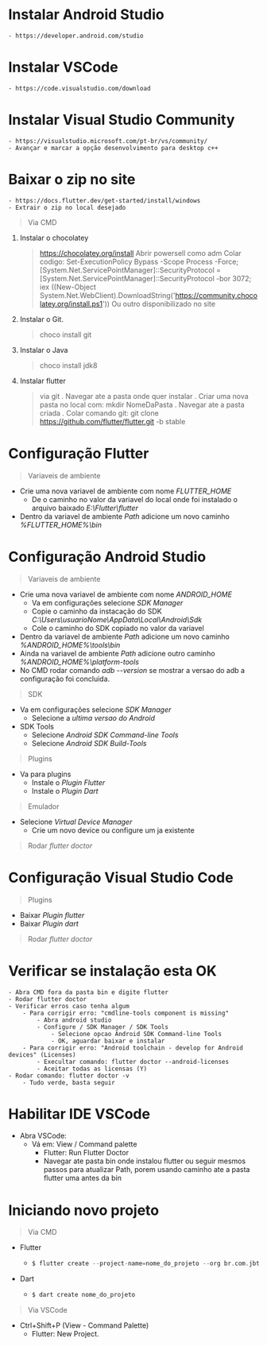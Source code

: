 # Instalar Android Studio
    - https://developer.android.com/studio
# Instalar VSCode
    - https://code.visualstudio.com/download
# Instalar Visual Studio Community
    - https://visualstudio.microsoft.com/pt-br/vs/community/
    - Avançar e marcar a opção desenvolvimento para desktop c++
# Baixar o zip no site
    - https://docs.flutter.dev/get-started/install/windows
    - Extrair o zip no local desejado
> Via CMD
1. Instalar o chocolatey
	> https://chocolatey.org/install
	> Abrir powersell como adm
	> Colar codigo:
		Set-ExecutionPolicy Bypass -Scope Process -Force; [System.Net.ServicePointManager]::SecurityProtocol = [System.Net.ServicePointManager]::SecurityProtocol -bor 3072; iex ((New-Object System.Net.WebClient).DownloadString('https://community.chocolatey.org/install.ps1'))
		Ou outro disponibilizado no site
2. Instalar o Git.
	> choco install git
3. Instalar o Java
	> choco install jdk8
4. Instalar flutter
	> via git
		. Navegar ate a pasta onde quer instalar
		. Criar uma nova pasta no local com: mkdir NomeDaPasta
		. Navegar ate a pasta criada
		. Colar comando git: git clone https://github.com/flutter/flutter.git -b stable
# Configuração Flutter
>Variaveis de ambiente
- Crie uma nova variavel de ambiente com nome _FLUTTER_HOME_
    - De o caminho no valor da variavel do local onde foi instalado o arquivo baixado *E:\Flutter\flutter*
- Dentro da variavel de ambiente *Path* adicione um novo caminho *%FLUTTER_HOME%\bin*
# Configuração Android Studio
>Variaveis de ambiente
- Crie uma nova variavel de ambiente com nome *ANDROID_HOME*
    - Va em configurações selecione *SDK Manager*
    - Copie o caminho da instacação do SDK *C:\Users\usuarioNome\AppData\Local\Android\Sdk*
    - Cole o caminho do SDK copiado no valor da variavel
- Dentro da variavel de ambiente *Path* adicione um novo caminho *%ANDROID_HOME%\tools\bin*
- Ainda na variavel de ambiente *Path* adicione outro caminho *%ANDROID_HOME%\platform-tools*
- No CMD rodar comando *adb --version* se mostrar a versao do adb a configuração foi concluida.
>SDK
- Va em configurações selecione *SDK Manager*
    - Selecione a *ultima versao do Android*
- SDK Tools
    - Selecione *Android SDK Command-line Tools*
    - Selecione *Android SDK Build-Tools*
>Plugins
- Va para plugins
    - Instale o *Plugin Flutter*
    - Instale o *Plugin Dart*
>Emulador
- Selecione *Virtual Device Manager*
    - Crie um novo device ou configure um ja existente
>Rodar *flutter doctor*
# Configuração Visual Studio Code
>Plugins
- Baixar *Plugin flutter*
- Baixar *Plugin dart*
>Rodar *flutter doctor*
# Verificar se instalação esta OK
    - Abra CMD fora da pasta bin e digite flutter
    - Rodar flutter doctor
    - Verificar erros caso tenha algum
        - Para corrigir erro: "cmdline-tools component is missing"
            - Abra android studio
            - Configure / SDK Manager / SDK Tools
                - Selecione opcao Android SDK Command-line Tools
                - OK, aguardar baixar e instalar
        - Para corrigir erro: "Android toolchain - develop for Android devices" (Licenses)
            - Execultar comando: flutter doctor --android-licenses
            - Aceitar todas as licensas (Y)
    - Rodar comando: flutter doctor -v
        - Tudo verde, basta seguir
# Habilitar IDE VSCode
- Abra VSCode:
    - Vá em: View / Command palette
        - Flutter: Run Flutter Doctor
        - Navegar ate pasta bin onde instalou flutter ou seguir mesmos passos para atualizar Path, porem usando caminho ate a pasta flutter uma antes da bin
# Iniciando novo projeto
> Via CMD
- Flutter
    - ```dart
      $ flutter create --project-name=nome_do_projeto --org br.com.jbtec --platforms android,ios -a kotlin -i swift ./local/name=nome_do_projeto
        ```
- Dart
    - ```cmd
      $ dart create nome_do_projeto
        ```
> Via VSCode
- Ctrl+Shift+P (View - Command Palette)
    - Flutter: New Project.